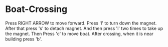 # Boat-Crossing
Press RIGHT ARROW to move forward.
Press 'l' to turn down the magnet. 
After that press 's' to detach magnet.
And then press 'l' two times to take up the magnet.
Then Press 'c' to move boat.
After crossing, when it is near building press 'b'.
